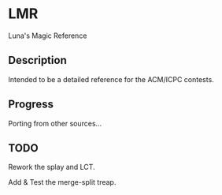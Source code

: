 # LMR
Luna's Magic Reference

## Description
Intended to be a detailed reference for the ACM/ICPC contests.

## Progress
Porting from other sources...

## TODO
Rework the splay and LCT.

Add & Test the merge-split treap.

